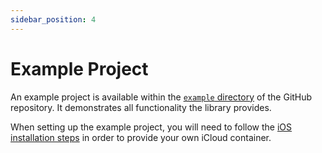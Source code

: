 ```yaml
---
sidebar_position: 4
---
```


# Example Project

An example project is available within the [`example` directory](https://github.com/Kuatsu/react-native-cloud-storage/tree/master/example) of the GitHub repository. It demonstrates all functionality the library provides.

When setting up the example project, you will need to follow the [iOS installation steps](../installation/react-native) in order to provide your own iCloud container.
